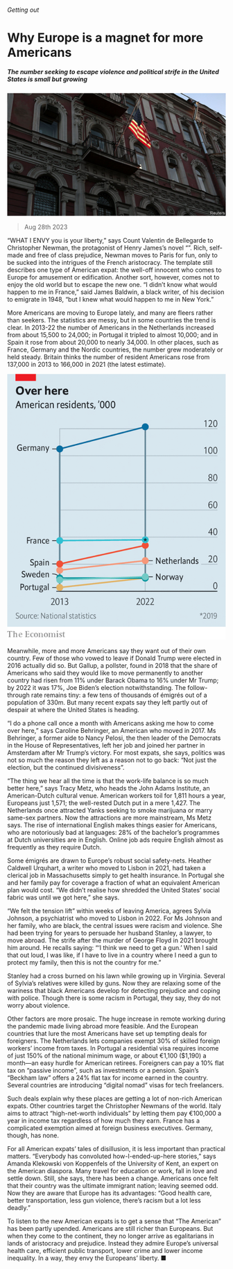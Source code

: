 ###### Getting out

# Why Europe is a magnet for more Americans 

##### The number seeking to escape violence and political strife in the United States is small but growing 

![image](images/20230902_EUP501.jpg) 

> Aug 28th 2023 

“WHAT I ENVY you is your liberty,” says Count Valentin de Bellegarde to Christopher Newman, the protagonist of Henry James’s novel “”. Rich, self-made and free of class prejudice, Newman moves to Paris for fun, only to be sucked into the intrigues of the French aristocracy. The template still describes one type of American expat: the well-off innocent who comes to Europe for amusement or edification. Another sort, however, comes not to enjoy the old world but to escape the new one. “I didn’t know what would happen to me in France,” said James Baldwin, a black writer, of his decision to emigrate in 1948, “but I knew what would happen to me in New York.”

More Americans are moving to Europe lately, and many are fleers rather than seekers. The statistics are messy, but in some countries the trend is clear. In 2013-22 the number of Americans in the Netherlands increased from about 15,500 to 24,000; in Portugal it tripled to almost 10,000; and in Spain it rose from about 20,000 to nearly 34,000. In other places, such as France, Germany and the Nordic countries, the number grew moderately or held steady. Britain thinks the number of resident Americans rose from 137,000 in 2013 to 166,000 in 2021 (the latest estimate).

![image](images/20230902_EUC327.png) 


Meanwhile, more and more Americans say they want out of their own country. Few of those who vowed to leave if Donald Trump were elected in 2016 actually did so. But Gallup, a pollster, found in 2018 that the share of Americans who said they would like to move permanently to another country had risen from 11% under Barack Obama to 16% under Mr Trump; by 2022 it was 17%, Joe Biden’s election notwithstanding. The follow-through rate remains tiny: a few tens of thousands of émigrés out of a population of 330m. But many recent expats say they left partly out of despair at where the United States is heading.

“I do a phone call once a month with Americans asking me how to come over here,” says Caroline Behringer, an American who moved in 2017. Ms Behringer, a former aide to Nancy Pelosi, the then leader of the Democrats in the House of Representatives, left her job and joined her partner in Amsterdam after Mr Trump’s victory. For most expats, she says, politics was not so much the reason they left as a reason not to go back: “Not just the election, but the continued divisiveness”.

“The thing we hear all the time is that the work-life balance is so much better here,” says Tracy Metz, who heads the John Adams Institute, an American-Dutch cultural venue. American workers toil for 1,811 hours a year, Europeans just 1,571; the well-rested Dutch put in a mere 1,427. The Netherlands once attracted Yanks seeking to smoke marijuana or marry same-sex partners. Now the attractions are more mainstream, Ms Metz says. The rise of international English makes things easier for Americans, who are notoriously bad at languages: 28% of the bachelor’s programmes at Dutch universities are in English. Online job ads require English almost as frequently as they require Dutch.

Some émigrés are drawn to Europe’s robust social safety-nets. Heather Caldwell Urquhart, a writer who moved to Lisbon in 2021, had taken a clerical job in Massachusetts simply to get health insurance. In Portugal she and her family pay for coverage a fraction of what an equivalent American plan would cost. “We didn’t realise how shredded the United States’ social fabric was until we got here,” she says.

“We felt the tension lift” within weeks of leaving America, agrees Sylvia Johnson, a psychiatrist who moved to Lisbon in 2022. For Ms Johnson and her family, who are black, the central issues were racism and violence. She had been trying for years to persuade her husband Stanley, a lawyer, to move abroad. The strife after the murder of George Floyd in 2021 brought him around. He recalls saying: “‘I think we need to get a gun.’ When I said that out loud, I was like, if I have to live in a country where I need a gun to protect my family, then this is not the country for me.”

Stanley had a cross burned on his lawn while growing up in Virginia. Several of Sylvia’s relatives were killed by guns. Now they are relaxing some of the wariness that black Americans develop for detecting prejudice and coping with police. Though there is some racism in Portugal, they say, they do not worry about violence.

Other factors are more prosaic. The huge increase in remote working during the pandemic made living abroad more feasible. And the European countries that lure the most Americans have set up tempting deals for foreigners. The Netherlands lets companies exempt 30% of skilled foreign workers’ income from taxes. In Portugal a residential visa requires income of just 150% of the national minimum wage, or about €1,100 ($1,190) a month—an easy hurdle for American retirees. Foreigners can pay a 10% flat tax on “passive income”, such as investments or a pension. Spain’s “Beckham law” offers a 24% flat tax for income earned in the country. Several countries are introducing “digital nomad” visas for tech freelancers.

Such deals explain why these places are getting a lot of non-rich American expats. Other countries target the Christopher Newmans of the world. Italy aims to attract “high-net-worth individuals” by letting them pay €100,000 a year in income tax regardless of how much they earn. France has a complicated exemption aimed at foreign business executives. Germany, though, has none.

For all American expats’ tales of disillusion, it is less important than practical matters. “Everybody has convoluted how-I-ended-up-here stories,” says Amanda Klekowski von Koppenfels of the University of Kent, an expert on the American diaspora. Many travel for education or work, fall in love and settle down. Still, she says, there has been a change. Americans once felt that their country was the ultimate immigrant nation; leaving seemed odd. Now they are aware that Europe has its advantages: “Good health care, better transportation, less gun violence, there’s racism but a lot less deadly.”

To listen to the new American expats is to get a sense that “The American” has been partly upended. Americans are still richer than Europeans. But when they come to the continent, they no longer arrive as egalitarians in lands of aristocracy and prejudice. Instead they admire Europe’s universal health care, efficient public transport, lower crime and lower income inequality. In a way, they envy the Europeans’ liberty. ■

